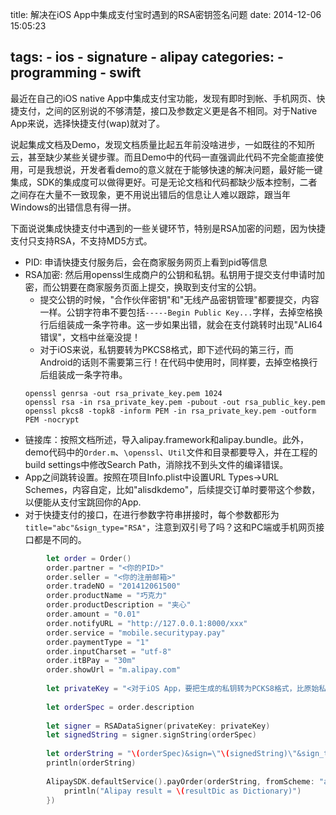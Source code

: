 title: 解决在iOS App中集成支付宝时遇到的RSA密钥签名问题
date: 2014-12-06 15:05:23

tags:
	- ios
	- signature
	- alipay
categories:
	- programming
	- swift
---


最近在自己的iOS native App中集成支付宝功能，发现有即时到帐、手机网页、快捷支付，之间的区别说的不够清楚，接口及参数定义更是各不相同。对于Native App来说，选择快捷支付(wap)就对了。

说起集成文档及Demo，发现文档质量比起五年前没啥进步，一如既往的不知所云，甚至缺少某些关键步骤。而且Demo中的代码一直强调此代码不完全能直接使用，可是我想说，开发者看demo的意义就在于能够快速的解决问题，最好能一键集成，SDK的集成度可以做得更好。可是无论文档和代码都缺少版本控制，二者之间存在大量不一致现象，更不用说出错后的信息让人难以跟踪，跟当年Windows的出错信息有得一拼。

下面说说集成快捷支付中遇到的一些关键环节，特别是RSA加密的问题，因为快捷支付只支持RSA，不支持MD5方式。
<!-- more -->

* PID: 申请快捷支付服务后，会在商家服务网页上看到pid等信息
* RSA加密: 然后用openssl生成商户的公钥和私钥。私钥用于提交支付申请时加密，而公钥要在商家服务页面上提交，换取到支付宝的公钥。
	* 提交公钥的时候，"合作伙伴密钥"和"无线产品密钥管理"都要提交，内容一样。公钥字符串不要包括`-----Begin Public Key...`字样，去掉空格换行后组装成一条字符串。这一步如果出错，就会在支付跳转时出现"ALI64错误"，文档中丝毫没提！
	* 对于iOS来说，私钥要转为PKCS8格式，即下述代码的第三行，而Android的话则不需要第三行！在代码中使用时，同样要，去掉空格换行后组装成一条字符串。
	```
	openssl genrsa -out rsa_private_key.pem 1024
	openssl rsa -in rsa_private_key.pem -pubout -out rsa_public_key.pem
	openssl pkcs8 -topk8 -inform PEM -in rsa_private_key.pem -outform PEM -nocrypt
	```
* 链接库：按照文档所述，导入alipay.framework和alipay.bundle。此外，demo代码中的`Order.m`、`\openssl`、`Util`文件和目录都要导入，并在工程的build settings中修改Search Path，消除找不到头文件的编译错误。
* App之间跳转设置。按照在项目Info.plist中设置URL Types->URL Schemes，内容自定，比如"alisdkdemo"，后续提交订单时要带这个参数，以便能从支付宝跳回你的App.
* 对于快捷支付的接口，在进行参数字符串拼接时，每个参数都形为`title="abc"&sign_type="RSA"`，注意到双引号了吗？这和PC端或手机网页接口都是不同的。


``` swift
        let order = Order()
        order.partner = "<你的PID>"
        order.seller = "<你的注册邮箱>"
        order.tradeNO = "201412061500"
        order.productName = "巧克力"
        order.productDescription = "夹心"
        order.amount = "0.01"
        order.notifyURL = "http://127.0.0.1:8000/xxx"
        order.service = "mobile.securitypay.pay"
        order.paymentType = "1"
        order.inputCharset = "utf-8"
        order.itBPay = "30m"
        order.showUrl = "m.alipay.com"
        
        let privateKey = "<对于iOS App，要把生成的私钥转为PCKS8格式，比原始私钥字符串更长一些。字符串不要包括`-----Begin Public Key...`字样，去掉空格换行后组装成一条字符串。>"
        
        let orderSpec = order.description
        
        let signer = RSADataSigner(privateKey: privateKey)
        let signedString = signer.signString(orderSpec)
        
        let orderString = "\(orderSpec)&sign=\"\(signedString)\"&sign_type=\"RSA\""
        println(orderString)
        
        AlipaySDK.defaultService().payOrder(orderString, fromScheme: "alisdkdemo", callback: {resultDic in
            println("Alipay result = \(resultDic as Dictionary)")
        })

```